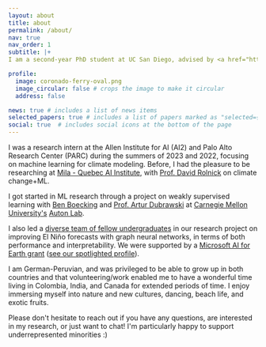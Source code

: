 ```yaml
---
layout: about
title: about
permalink: /about/
nav: true
nav_order: 1
subtitle: |+
I am a second-year PhD student at UC San Diego, advised by <a href="https://roseyu.com/">Prof. Rose Yu</a>.

profile:
  image: coronado-ferry-oval.png
  image_circular: false # crops the image to make it circular
  address: false

news: true # includes a list of news items
selected_papers: true # includes a list of papers marked as "selected={true}"
social: true  # includes social icons at the bottom of the page
---
```


<p>
I was a research intern at the Allen Institute for AI (AI2) and Palo Alto Research Center (PARC) during the summers of 2023 and 2022, focusing on machine learning for climate modeling.
Before, I had the pleasure to be researching at <a href="https://mila.quebec/en/">Mila - Quebec AI Institute</a>,
with <a href="https://davidrolnick.com/">Prof. David Rolnick</a> on climate change+ML.
</p>
<p>
I got started in ML research through a project on weakly supervised learning
with <a href="https://www.cs.cmu.edu/~boecking/">Ben Boecking</a> and
<a href="https://www.ri.cmu.edu/ri-faculty/artur-w-dubrawski/"> Prof. Artur Dubrawski</a>
at <a href="https://www.cmu.edu/">Carnegie Mellon University's</a> <a href="https://www.autonlab.org/">Auton Lab</a>.

I also led a <a href="https://youtu.be/pqpF4m9k3bo">diverse team of fellow undergraduates</a>
in our research project on improving El Niño forecasts with graph neural networks, in terms of both performance and interpretability.
We were supported by a <a href="https://www.microsoft.com/en-us/ai/ai-for-earth-grants">Microsoft AI for Earth grant</a>
(<a href="https://ai4edatasetspublicassets.blob.core.windows.net/grantee-profiles/Salva%20Ruhling%20Cachay_EMEA_Climate_AI4E%20Grantee%20Profile_Final.pdf">see our spotlighted profile</a>).
</p>
<p>
I am German-Peruvian, and was privileged to be able to grow up in both countries
and that volunteering/work enabled me to have a wonderful time living
in Colombia, India, and Canada for extended periods of time.
I enjoy immersing myself into nature and new cultures, dancing, beach life, and exotic fruits.
</p>
<p>
Please don't hesitate to reach out if you have any questions, are interested in my research, or just want to chat!
I'm particularly happy to support underrepresented minorities :)